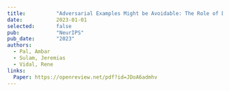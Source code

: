```yaml
---
title:          "Adversarial Examples Might be Avoidable: The Role of Data Concentration in Adversarial Robustness"
date:           2023-01-01
selected:       false
pub:            "NeurIPS"
pub_date:       "2023"
authors:
  - Pal, Ambar
  - Sulam, Jeremias
  - Vidal, Rene
links:
  Paper: https://openreview.net/pdf?id=JDoA6admhv
---
```

